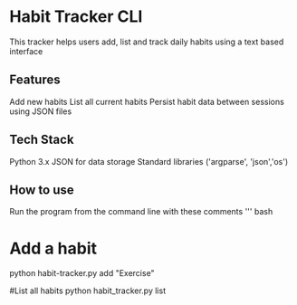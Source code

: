 # Habit Tracker CLI
This tracker helps users add, list and track daily habits using a text based interface
## Features
Add new habits
List all current habits
Persist habit data between sessions using JSON files

## Tech Stack
Python 3.x
JSON for data storage
Standard libraries ('argparse', 'json','os')

## How to use
Run the program from the command line with these comments
''' bash
# Add a habit
python habit-tracker.py add "Exercise"

#List all habits
python habit_tracker.py list
